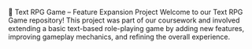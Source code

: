 🧙 Text RPG Game – Feature Expansion Project
Welcome to our Text RPG Game repository! This project was part of our coursework and involved extending a basic text-based role-playing game by adding new features, improving gameplay mechanics, and refining the overall experience.
